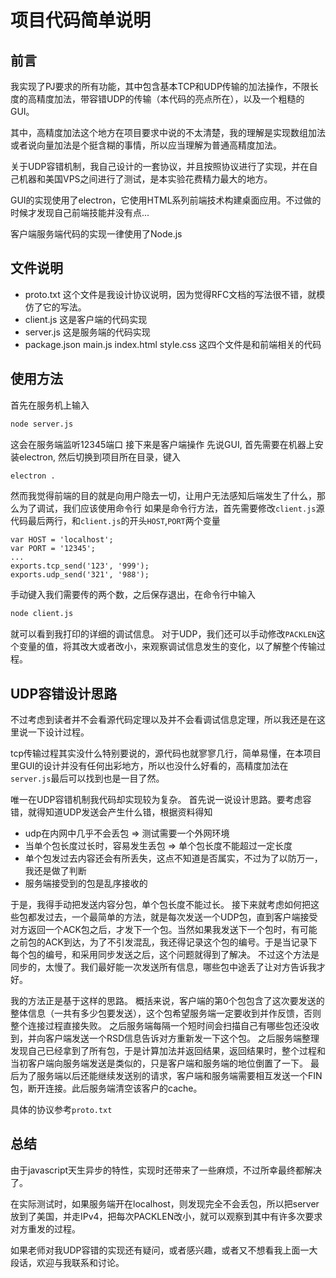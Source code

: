 # 项目代码简单说明

## 前言

我实现了PJ要求的所有功能，其中包含基本TCP和UDP传输的加法操作，不限长度的高精度加法，带容错UDP的传输（本代码的亮点所在），以及一个粗糙的GUI。

其中，高精度加法这个地方在项目要求中说的不太清楚，我的理解是实现数组加法或者说向量加法是个挺含糊的事情，所以应当理解为普通高精度加法。

关于UDP容错机制，我自己设计的一套协议，并且按照协议进行了实现，并在自己机器和美国VPS之间进行了测试，是本实验花费精力最大的地方。

GUI的实现使用了electron，它使用HTML系列前端技术构建桌面应用。不过做的时候才发现自己前端技能并没有点...

客户端服务端代码的实现一律使用了Node.js

## 文件说明

- proto.txt 这个文件是我设计协议说明，因为觉得RFC文档的写法很不错，就模仿了它的写法。
- client.js 这是客户端的代码实现
- server.js 这是服务端的代码实现
- package.json main.js index.html style.css 这四个文件是和前端相关的代码

## 使用方法

首先在服务机上输入
```bash
node server.js
```
这会在服务端监听12345端口
接下来是客户端操作
先说GUI, 首先需要在机器上安装electron, 然后切换到项目所在目录，键入
```bash
electron .
```
然而我觉得前端的目的就是向用户隐去一切，让用户无法感知后端发生了什么，那么为了调试，我们应该使用命令行
如果是命令行方法，首先需要修改`client.js`源代码最后两行，和`client.js`的开头`HOST`,`PORT`两个变量
```javasscript
var HOST = 'localhost';
var PORT = '12345';
...
exports.tcp_send('123', '999');
exports.udp_send('321', '988');
```
手动键入我们需要传的两个数，之后保存退出，在命令行中输入
```bash
node client.js
```
就可以看到我打印的详细的调试信息。
对于UDP，我们还可以手动修改`PACKLEN`这个变量的值，将其改大或者改小，来观察调试信息发生的变化，以了解整个传输过程。

## UDP容错设计思路
不过考虑到读者并不会看源代码定理以及并不会看调试信息定理，所以我还是在这里说一下设计过程。

tcp传输过程其实没什么特别要说的，源代码也就寥寥几行，简单易懂，在本项目里GUI的设计并没有任何出彩地方，所以也没什么好看的，高精度加法在`server.js`最后可以找到也是一目了然。

唯一在UDP容错机制我代码却实现较为复杂。
首先说一说设计思路。要考虑容错，就得知道UDP发送会产生什么错，根据资料得知
- udp在内网中几乎不会丢包 => 测试需要一个外网环境
- 当单个包长度过长时，容易发生丢包 => 单个包长度不能超过一定长度
- 单个包发过去内容还会有所丢失，这点不知道是否属实，不过为了以防万一，我还是做了判断
- 服务端接受到的包是乱序接收的

于是，我得手动把发送内容分包，单个包长度不能过长。
接下来就考虑如何把这些包都发过去，一个最简单的方法，就是每次发送一个UDP包，直到客户端接受对方返回一个ACK包之后，才发下一个包。当然如果我发送下一个包时，有可能之前包的ACK到达，为了不引发混乱，我还得记录这个包的编号。于是当记录下每个包的编号，和采用同步发送之后，这个问题就得到了解决。
不过这个方法是同步的，太慢了。我们最好能一次发送所有信息，哪些包中途丢了让对方告诉我才好。

我的方法正是基于这样的思路。
概括来说，客户端的第0个包包含了这次要发送的整体信息（一共有多少包要发送），这个包希望服务端一定要收到并作反馈，否则整个连接过程直接失败。
之后服务端每隔一个短时间会扫描自己有哪些包还没收到，并向客户端发送一个RSD信息告诉对方重新发一下这个包。
之后服务端整理发现自己已经拿到了所有包，于是计算加法并返回结果，返回结果时，整个过程和当初客户端向服务端发送是类似的，只是客户端和服务端的地位倒置了一下。
最后为了服务端以后还能继续发送别的请求，客户端和服务端需要相互发送一个FIN包，断开连接。此后服务端清空该客户的cache。

具体的协议参考`proto.txt`

## 总结

由于javascript天生异步的特性，实现时还带来了一些麻烦，不过所幸最终都解决了。

在实际测试时，如果服务端开在localhost，则发现完全不会丢包，所以把server放到了美国，并走IPv4，把每次PACKLEN改小，就可以观察到其中有许多次要求对方重发的过程。

如果老师对我UDP容错的实现还有疑问，或者感兴趣，或者又不想看我上面一大段话，欢迎与我联系和讨论。

